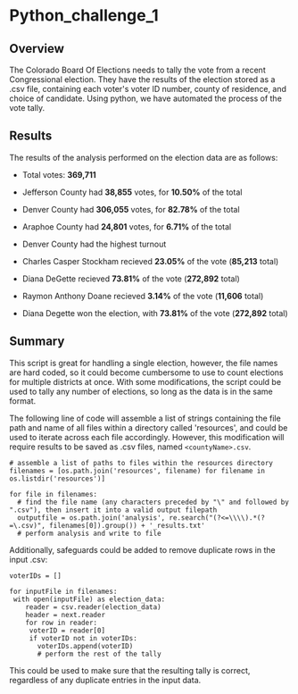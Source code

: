 # Python_challenge_1

## Overview

The Colorado Board Of Elections needs to tally the vote from a recent Congressional election.  They have the results of the election stored as a .csv file, containing each voter's voter ID number, county of residence, and choice of candidate.  Using python, we have automated the process of the vote tally.

## Results

The results of the analysis performed on the election data are as follows:

* Total votes: **369,711**
* Jefferson County had **38,855** votes, for **10.50%** of the total
* Denver County had **306,055** votes, for **82.78%** of the total
* Araphoe County had **24,801** votes, for **6.71%** of the total
* Denver County had the highest turnout
 
 
* Charles Casper Stockham recieved **23.05%** of the vote (**85,213** total)
* Diana DeGette recieved **73.81%** of the vote (**272,892** total)
* Raymon Anthony Doane recieved **3.14%** of the vote (**11,606** total)
 
 
* Diana Degette won the election, with **73.81%** of the vote (**272,892** total)

## Summary

This script is great for handling a single election, however, the file names are hard coded, so it could become cumbersome to use to count elections for multiple districts at once.  With some modifications, the script could be used to tally any number of elections, so long as the data is in the same format.

The following line of code will assemble a list of strings containing the file path and name of all files within a directory called 'resources', and could be used to iterate across each file accordingly.  However, this modification will require results to be saved as .csv files, named `<countyName>.csv`.

```
# assemble a list of paths to files within the resources directory
filenames = [os.path.join('resources', filename) for filename in os.listdir('resources')]

for file in filenames:
  # find the file name (any characters preceded by "\" and followed by ".csv"), then insert it into a valid output filepath
  outputfile = os.path.join('analysis', re.search("(?<=\\\\).*(?=\.csv)", filenames[0]).group()) + '_results.txt'
  # perform analysis and write to file
```

Additionally, safeguards could be added to remove duplicate rows in the input .csv:

```
voterIDs = []

for inputFile in filenames:
 with open(inputFile) as election_data:
    reader = csv.reader(election_data)
    header = next.reader
    for row in reader:
     voterID = reader[0]
     if voterID not in voterIDs:
       voterIDs.append(voterID)
       # perform the rest of the tally
```

This could be used to make sure that the resulting tally is correct, regardless of any duplicate entries in the input data.



